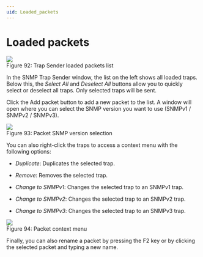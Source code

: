 ```yaml
---
uid: Loaded_packets
---
```


# Loaded packets

![](~/develop/images/QADS_TrapSenderPackets.png)
<br>Figure 92: Trap Sender loaded packets list

In the SNMP Trap Sender window, the list on the left shows all loaded traps. Below this, the *Select All* and *Deselect All* buttons allow you to quickly select or deselect all traps. Only selected traps will be sent.

Click the Add packet button to add a new packet to the list. A window will open where you can select the SNMP version you want to use (SNMPv1 / SNMPv2 / SNMPv3).

![](~/develop/images/QADS_SNMPVersion.png)
<br>Figure 93: Packet SNMP version selection

You can also right-click the traps to access a context menu with the following options:

- *Duplicate*: Duplicates the selected trap.

- *Remove*: Removes the selected trap.

- *Change to SNMPv1*: Changes the selected trap to an SNMPv1 trap.

- *Change to SNMPv2*: Changes the selected trap to an SNMPv2 trap.

- *Change to SNMPv3*: Changes the selected trap to an SNMPv3 trap.

![](~/develop/images/QADS_PacketContextMenu.png)
<br>Figure 94: Packet context menu

Finally, you can also rename a packet by pressing the F2 key or by clicking the selected packet and typing a new name.
